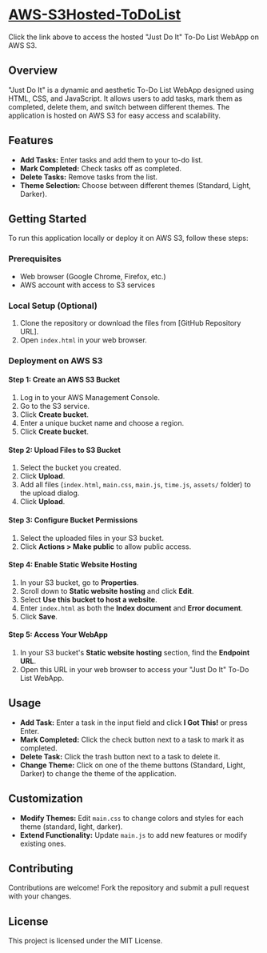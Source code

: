 # [AWS-S3Hosted-ToDoList](https://aws-cloud-da-draft1.s3.ap-south-1.amazonaws.com/index.html)

Click the link above to access the hosted "Just Do It" To-Do List WebApp on AWS S3.


## Overview
"Just Do It" is a dynamic and aesthetic To-Do List WebApp designed using HTML, CSS, and JavaScript. It allows users to add tasks, mark them as completed, delete them, and switch between different themes. The application is hosted on AWS S3 for easy access and scalability.

## Features
- **Add Tasks:** Enter tasks and add them to your to-do list.
- **Mark Completed:** Check tasks off as completed.
- **Delete Tasks:** Remove tasks from the list.
- **Theme Selection:** Choose between different themes (Standard, Light, Darker).

## Getting Started
To run this application locally or deploy it on AWS S3, follow these steps:

### Prerequisites
- Web browser (Google Chrome, Firefox, etc.)
- AWS account with access to S3 services

### Local Setup (Optional)
1. Clone the repository or download the files from [GitHub Repository URL].
2. Open `index.html` in your web browser.

### Deployment on AWS S3
#### Step 1: Create an AWS S3 Bucket
1. Log in to your AWS Management Console.
2. Go to the S3 service.
3. Click **Create bucket**.
4. Enter a unique bucket name and choose a region.
5. Click **Create bucket**.

#### Step 2: Upload Files to S3 Bucket
1. Select the bucket you created.
2. Click **Upload**.
3. Add all files (`index.html`, `main.css`, `main.js`, `time.js`, `assets/` folder) to the upload dialog.
4. Click **Upload**.

#### Step 3: Configure Bucket Permissions
1. Select the uploaded files in your S3 bucket.
2. Click **Actions > Make public** to allow public access.

#### Step 4: Enable Static Website Hosting
1. In your S3 bucket, go to **Properties**.
2. Scroll down to **Static website hosting** and click **Edit**.
3. Select **Use this bucket to host a website**.
4. Enter `index.html` as both the **Index document** and **Error document**.
5. Click **Save**.

#### Step 5: Access Your WebApp
1. In your S3 bucket's **Static website hosting** section, find the **Endpoint URL**.
2. Open this URL in your web browser to access your "Just Do It" To-Do List WebApp.

## Usage
- **Add Task:** Enter a task in the input field and click **I Got This!** or press Enter.
- **Mark Completed:** Click the check button next to a task to mark it as completed.
- **Delete Task:** Click the trash button next to a task to delete it.
- **Change Theme:** Click on one of the theme buttons (Standard, Light, Darker) to change the theme of the application.

## Customization
- **Modify Themes:** Edit `main.css` to change colors and styles for each theme (standard, light, darker).
- **Extend Functionality:** Update `main.js` to add new features or modify existing ones.

## Contributing
Contributions are welcome! Fork the repository and submit a pull request with your changes.

## License
This project is licensed under the MIT License.



